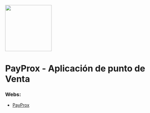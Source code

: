 <a href="https://crossmedia360.com"><img src="https://i.imgur.com/LTx6Pjj.png" width="150px"></a>

# PayProx - Aplicación de punto de Venta
### Webs:
- [PayProx](https://payprox.io)
